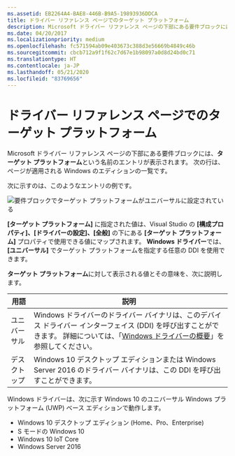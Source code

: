 ```yaml
---
ms.assetid: EB2264A4-BAE8-446B-B9A5-19893936DDCA
title: ドライバー リファレンス ページでのターゲット プラットフォーム
description: Microsoft ドライバー リファレンス ページの下部にある要件ブロックには、ターゲット プラットフォームという名前のエントリが表示されます。
ms.date: 04/20/2017
ms.localizationpriority: medium
ms.openlocfilehash: fc571594ab09e403673c388d3e56669b4849c46b
ms.sourcegitcommit: cbcb712a9f1f62c7d67e1b98097a0d8d24bd0c71
ms.translationtype: HT
ms.contentlocale: ja-JP
ms.lasthandoff: 05/21/2020
ms.locfileid: "83769656"
---
```

# <a name="target-platform-on-driver-reference-pages"></a>ドライバー リファレンス ページでのターゲット プラットフォーム

Microsoft ドライバー リファレンス ページの下部にある要件ブロックには、**ターゲット プラットフォーム**という名前のエントリが表示されます。 次の行は、ページが適用される Windows のエディションの一覧です。

次に示すのは、このようなエントリの例です。

![要件ブロックでターゲット プラットフォームがユニバーサルに設定されている](images/TargetPlatform.png)

**[ターゲット プラットフォーム]** に指定された値は、Visual Studio の **[構成プロパティ]、[ドライバーの設定]、[全般]** の下にある **[ターゲット プラットフォーム]** プロパティで使用できる値にマップされます。  **Windows ドライバー**では、 **[ユニバーサル]** でターゲット プラットフォームを指定する任意の DDI を使用できます。

**ターゲット プラットフォーム**に対して表示される値とその意味を、次に説明します。

|用語|説明|
|--- |--- |
|ユニバーサル|Windows ドライバーのドライバー バイナリは、このデバイス ドライバー インターフェイス (DDI) を呼び出すことができます。 詳細については、「[Windows ドライバーの概要](getting-started-with-windows-drivers.md)」を参照してください。|
|デスクトップ|Windows 10 デスクトップ エディションまたは Windows Server 2016 のドライバー バイナリは、この DDI を呼び出すことができます。|

Windows ドライバーは、次に示す Windows 10 のユニバーサル Windows プラットフォーム (UWP) ベース エディションで動作します。

*   Windows 10 デスクトップ エディション (Home、Pro、Enterprise)
*   S モードの Windows 10
*   Windows 10 IoT Core
*   Windows Server 2016


